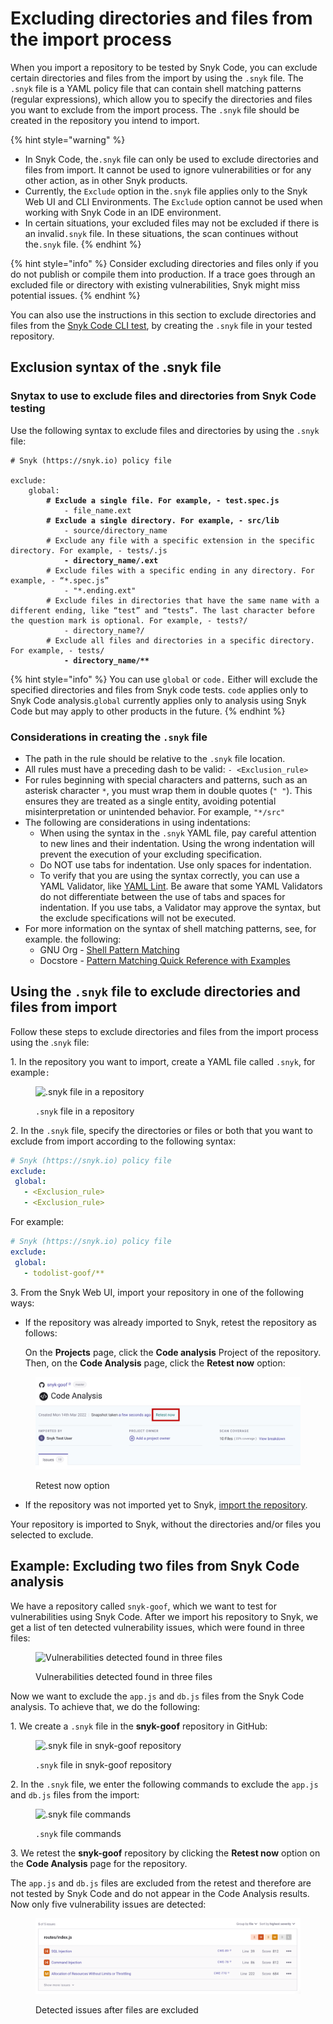 # Excluding directories and files from the import process

When you import a repository to be tested by Snyk Code, you can exclude certain directories and files from the import by using the `.snyk` file. The `.snyk` file is a YAML policy file that can contain shell matching patterns (regular expressions), which allow you to specify the directories and files you want to exclude from the import process. The `.snyk` file should be created in the repository you intend to import.

{% hint style="warning" %}
* In Snyk Code, the`.snyk` file can only be used to exclude directories and files from import. It cannot be used to ignore vulnerabilities or for any other action, as in other Snyk products.
* Currently, the `Exclude` option in the`.snyk` file applies only to the Snyk Web UI and CLI Environments. The `Exclude` option cannot be used when working with Snyk Code in an IDE environment.
* In certain situations, your excluded files may not be excluded if there is an invalid`.snyk` file. In these situations, the scan continues without the`.snyk` file.
{% endhint %}

{% hint style="info" %}
Consider excluding directories and files only if you do not publish or compile them into production. If a trace goes through an excluded file or directory with existing vulnerabilities, Snyk might miss potential issues.
{% endhint %}

You can also use the instructions in this section to exclude directories and files from the [Snyk Code CLI test](../cli-for-snyk-code/testing-your-source-code-using-the-cli.md), by creating the `.snyk` file in your tested repository.

## **Exclusion syntax of the .snyk file**

### Snytax to use to exclude files and directories from Snyk Code testing

Use the following syntax to exclude files and directories by using the `.snyk` file:

<pre class="language-yaml"><code class="lang-yaml"># Snyk (https://snyk.io) policy file

exclude:
    global:
<strong>        # Exclude a single file. For example, - test.spec.js
</strong>            - file_name.ext
<strong>        # Exclude a single directory. For example, - src/lib
</strong>            - source/directory_name
        # Exclude any file with a specific extension in the specific directory. For example, - tests/.js
<strong>            - directory_name/.ext
</strong>        # Exclude files with a specific ending in any directory. For example, - “*.spec.js”
            - "*.ending.ext"
        # Exclude files in directories that have the same name with a different ending, like “test” and “tests”. The last character before the question mark is optional. For example, - tests?/
            - directory_name?/
        # Exclude all files and directories in a specific directory. For example, - tests/
<strong>            - directory_name/**
</strong></code></pre>

{% hint style="info" %}
You can use `global` or `code.` Either will exclude the specified directories and files from Snyk code tests. `code` applies only to Snyk Code analysis.`global` currently applies only to analysis using Snyk Code but may apply to other products in the future.
{% endhint %}

### **Considerations in creating the `.snyk` file**

* The path in the rule should be relative to the `.snyk` file location.
* All rules must have a preceding dash to be valid: `- <Exclusion_rule>`
* For rules beginning with special characters and patterns, such as an asterisk character `*`, you must wrap them in double quotes (`" "`). This ensures they are treated as a single entity, avoiding potential misinterpretation or unintended behavior. For example, `"*/src"`
* The following are considerations in using indentations:
  * When using the syntax in the `.snyk` YAML file, pay careful attention to new lines and their indentation. Using the wrong indentation will prevent the execution of your excluding specification.
  * Do NOT use tabs for indentation. Use only spaces for indentation.
  * To verify that you are using the syntax correctly, you can use a YAML Validator, like [YAML Lint](http://www.yamllint.com/). Be aware that some YAML Validators do not differentiate between the use of tabs and spaces for indentation. If you use tabs, a Validator may approve the syntax, but the exclude specifications will not be executed.
* For more information on the syntax of shell matching patterns, see, for example. the following:
  * GNU Org - [Shell Pattern Matching](https://www.gnu.org/software/findutils/manual/html\_node/find\_html/Shell-Pattern-Matching.html)
  * Docstore - [Pattern Matching Quick Reference with Examples](https://docstore.mik.ua/orelly/unix/upt/ch26\_10.htm)

## **Using the `.snyk` file to exclude directories and files from import**

Follow these steps to exclude directories and files from the import process using the .`snyk` file:

1\. In the repository you want to import, create a YAML file called `.snyk`, for example`:`

<figure><img src="../../../.gitbook/assets/Snyk Code - Exlude from Import - .snyk file creation - 2.png" alt=".snyk file in a repository"><figcaption><p><code>.snyk</code> file in a repository</p></figcaption></figure>

2\. In the `.snyk` file, specify the directories or files or both that you want to exclude from import according to the following syntax:

```yaml
# Snyk (https://snyk.io) policy file
exclude:
 global:
   - <Exclusion_rule>
   - <Exclusion_rule>
```

For example:

```yaml
# Snyk (https://snyk.io) policy file
exclude:
 global:
   - todolist-goof/** 
```

3\. From the Snyk Web UI, import your repository in one of the following ways:

*   If the repository was already imported to Snyk, retest the repository as follows:

    On the **Projects** page, click the **Code analysis** Project of the repository. Then, on the **Code Analysis** page, click the **Retest now** option:

<figure><img src="../../../.gitbook/assets/image (459).png" alt="Retest now option"><figcaption><p>Retest now option</p></figcaption></figure>

* If the repository was not imported yet to Snyk, [import the repository](importing-additional-repositories-to-snyk.md).

Your repository is imported to Snyk, without the directories and/or files you selected to exclude.

## **Example**: **Excluding two files from Snyk Code analysis**

We have a repository called `snyk-goof`, which we want to test for vulnerabilities using Snyk Code. After we import his repository to Snyk, we get a list of ten detected vulnerability issues, which were found in three files:

<figure><img src="../../../.gitbook/assets/Snyk Code - Exlude from Import - Example - Before Exclude.png" alt="Vulnerabilities detected found in three files"><figcaption><p>Vulnerabilities detected found in three files</p></figcaption></figure>

Now we want to exclude the `app.js` and `db.js` files from the Snyk Code analysis. To achieve that, we do the following:

1\. We create a `.snyk` file in the **snyk-goof** repository in GitHub:

<figure><img src="../../../.gitbook/assets/Snyk Code - Exlude from Import - Example - .snyk file creation.png" alt=".snyk file in snyk-goof repository"><figcaption><p><code>.snyk</code> file in snyk-goof repository</p></figcaption></figure>

2\. In the `.snyk` file, we enter the following commands to exclude the `app.js` and `db.js` files from the import:

<figure><img src="../../../.gitbook/assets/Snyk Code - Exlude from Import - Example - Command.png" alt=".snyk file commands"><figcaption><p><code>.snyk</code> file commands</p></figcaption></figure>

3\. We retest the **snyk-goof** repository by clicking the **Retest now** option on the **Code Analysis** page for the repository.

The `app.js` and `db.js` files are excluded from the retest and therefore are not tested by Snyk Code and do not appear in the Code Analysis results. Now only five vulnerability issues are detected:

<figure><img src="../../../.gitbook/assets/image (545) (1).png" alt="Detected issues after files are excluded"><figcaption><p>Detected issues after files are excluded</p></figcaption></figure>
